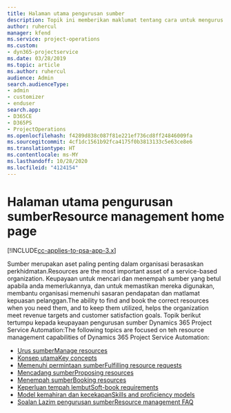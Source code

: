 ```yaml
---
title: Halaman utama pengurusan sumber
description: Topik ini memberikan maklumat tentang cara untuk mengurus sumber.
author: ruhercul
manager: kfend
ms.service: project-operations
ms.custom:
- dyn365-projectservice
ms.date: 03/28/2019
ms.topic: article
ms.author: ruhercul
audience: Admin
search.audienceType:
- admin
- customizer
- enduser
search.app:
- D365CE
- D365PS
- ProjectOperations
ms.openlocfilehash: f4289d838c087f81e221ef736cd8ff24846009fa
ms.sourcegitcommit: 4cf1dc1561b92fca4175f0b3813133c5e63ce8e6
ms.translationtype: HT
ms.contentlocale: ms-MY
ms.lasthandoff: 10/28/2020
ms.locfileid: "4124154"
---
```

# <a name="resource-management-home-page"></a><span data-ttu-id="a6b3b-103">Halaman utama pengurusan sumber</span><span class="sxs-lookup"><span data-stu-id="a6b3b-103">Resource management home page</span></span>

[!INCLUDE[cc-applies-to-psa-app-3.x](../includes/cc-applies-to-psa-app-3x.md)]

<span data-ttu-id="a6b3b-104">Sumber merupakan aset paling penting dalam organisasi berasaskan perkhidmatan.</span><span class="sxs-lookup"><span data-stu-id="a6b3b-104">Resources are the most important asset of a service-based organization.</span></span> <span data-ttu-id="a6b3b-105">Keupayaan untuk mencari dan menempah sumber yang betul apabila anda memerlukannya, dan untuk memastikan mereka digunakan, membantu organisasi memenuhi sasaran pendapatan dan matlamat kepuasan pelanggan.</span><span class="sxs-lookup"><span data-stu-id="a6b3b-105">The ability to find and book the correct resources when you need them, and to keep them utilized, helps the organization meet revenue targets and customer satisfaction goals.</span></span> <span data-ttu-id="a6b3b-106">Topik berikut tertumpu kepada keupayaan pengurusan sumber Dynamics 365 Project Service Automation:</span><span class="sxs-lookup"><span data-stu-id="a6b3b-106">The following topics are focused on teh resource management capabilities of Dynamics 365 Project Service Automation:</span></span>

- [<span data-ttu-id="a6b3b-107">Urus sumber</span><span class="sxs-lookup"><span data-stu-id="a6b3b-107">Manage resources</span></span>](manage-resources.md)
- [<span data-ttu-id="a6b3b-108">Konsep utama</span><span class="sxs-lookup"><span data-stu-id="a6b3b-108">Key concepts</span></span>](reports-key-concepts.md)
- [<span data-ttu-id="a6b3b-109">Memenuhi permintaan sumber</span><span class="sxs-lookup"><span data-stu-id="a6b3b-109">Fulfilling resource requests</span></span>](resource-management-fulfill-requests.md)
- [<span data-ttu-id="a6b3b-110">Mencadang sumber</span><span class="sxs-lookup"><span data-stu-id="a6b3b-110">Proposing resources</span></span>](resource-management-propose-resources.md)
- [<span data-ttu-id="a6b3b-111">Menempah sumber</span><span class="sxs-lookup"><span data-stu-id="a6b3b-111">Booking resources</span></span>](resource-management-book-resources-scheduleboard.md)
- [<span data-ttu-id="a6b3b-112">Keperluan tempah lembut</span><span class="sxs-lookup"><span data-stu-id="a6b3b-112">Soft-book requirements</span></span>](resource-management-softbook-requirements.md)
- [<span data-ttu-id="a6b3b-113">Model kemahiran dan kecekapan</span><span class="sxs-lookup"><span data-stu-id="a6b3b-113">Skills and proficiency models</span></span>](resource-management-skills-proficiency.md)
- [<span data-ttu-id="a6b3b-114">Soalan Lazim pengurusan sumber</span><span class="sxs-lookup"><span data-stu-id="a6b3b-114">Resource management FAQ</span></span>](resource-management-faq.md)
